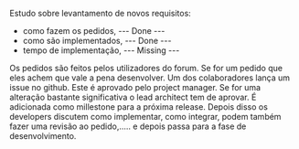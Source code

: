 Estudo sobre levantamento de novos requisitos:
* como fazem os pedidos, --- Done ---
* como são implementados, --- Done ---
* tempo de implementação, --- Missing ---

Os pedidos são feitos pelos utilizadores do forum. Se for um pedido que eles achem que vale a pena desenvolver. Um dos colaboradores lança um issue no github. Este é aprovado pelo project manager. Se for uma alteração bastante significativa o lead architect tem de aprovar. É adicionada como millestone para a próxima release. Depois disso os developers discutem como implementar, como integrar, podem também fazer uma revisão ao pedido,..... e depois passa para a fase de desenvolvimento.

